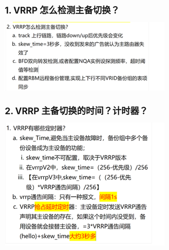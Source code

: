 # 1. VRRP 怎么检测主备切换？

![alt text](images/面试题---主备切换/image-2.png)

# 2. VRRP 主备切换的时间？计时器？

![alt text](images/面试题---主备切换/image-1.png)
